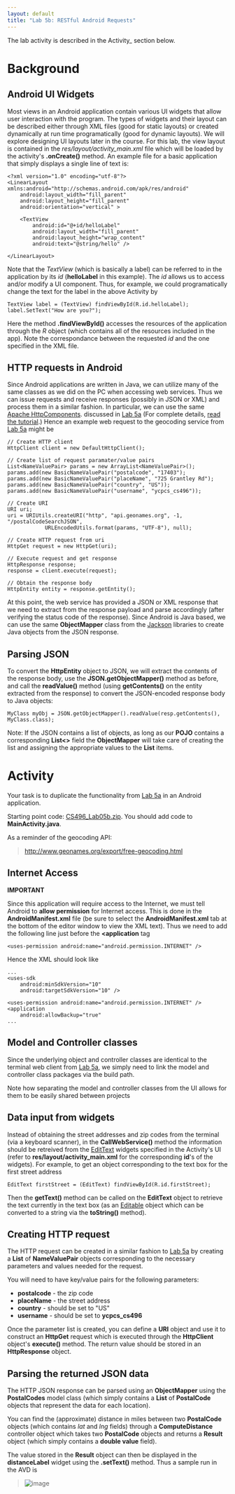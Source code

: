 ```yaml
---
layout: default
title: "Lab 5b: RESTful Android Requests"
---
```


The lab activity is described in the Activity\_ section below.

Background
==========

Android UI Widgets
------------------

Most views in an Android application contain various UI widgets that allow user interaction with the program. The types of widgets and their layout can be described either through XML files (good for static layouts) or created dynamically at run time programatically (good for dynamic layouts). We will explore designing UI layouts later in the course. For this lab, the view layout is contained in the *res/layout/activity_main.xml* file which will be loaded by the activity's **.onCreate()** method. An example file for a basic application that simply displays a single line of text is:

    <?xml version="1.0" encoding="utf-8"?>
    <LinearLayout xmlns:android="http://schemas.android.com/apk/res/android"
        android:layout_width="fill_parent"
        android:layout_height="fill_parent"
        android:orientation="vertical" >

        <TextView
            android:id="@+id/helloLabel"
            android:layout_width="fill_parent"
            android:layout_height="wrap_content"
            android:text="@string/hello" />

    </LinearLayout>

Note that the *TextView* (which is basically a label) can be referred to in the application by its *id* (**helloLabel** in this example). The *id* allows us to access and/or modify a UI component. Thus, for example, we could programatically change the text for the label in the above Activity by

    TextView label = (TextView) findViewById(R.id.helloLabel);
    label.SetText("How are you?");

Here the method **.findViewById()** accesses the resources of the application through the *R* object (which contains all of the resources included in the app). Note the correspondance between the requested *id* and the one specified in the XML file.

HTTP requests in Android
------------------------

Since Android applications are written in Java, we can utilize many of the same classes as we did on the PC when accessing web services. Thus we can issue requests and receive responses (possibly in JSON or XML) and process them in a similar fashion. In particular, we can use the same [Apache HttpComponents](http://hc.apache.org/). discussed in [Lab 5a](lab05a.html) (For complete details, [read the tutorial](http://hc.apache.org/httpcomponents-client-ga/tutorial/html/).) Hence an example web request to the geocoding service from [Lab 5a](lab05a.html) might be

    // Create HTTP client
    HttpClient client = new DefaultHttpClient();

    // Create list of request paramater/value pairs
    List<NameValuePair> params = new ArrayList<NameValuePair>();
    params.add(new BasicNameValuePair("postalcode", "17403");
    params.add(new BasicNameValuePair("placeName", "725 Grantley Rd");
    params.add(new BasicNameValuePair("country", "US"));
    params.add(new BasicNameValuePair("username", "ycpcs_cs496"));

    // Create URI
    URI uri;
    uri = URIUtils.createURI("http", "api.geonames.org", -1, "/postalCodeSearchJSON", 
                URLEncodedUtils.format(params, "UTF-8"), null);

    // Create HTTP request from uri
    HttpGet request = new HttpGet(uri);

    // Execute request and get response
    HttpResponse response;
    response = client.execute(request);

    // Obtain the response body
    HttpEntity entity = response.getEntity();

At this point, the web service has provided a JSON or XML response that we need to extract from the response payload and parse accordingly (after verifying the status code of the response). Since Android is Java based, we can use the same **ObjectMapper** class from the [Jackson](https://github.com/FasterXML/jackson) libraries to create Java objects from the JSON response.

Parsing JSON
------------

To convert the **HttpEntity** object to JSON, we will extract the contents of the response body, use the **JSON.getObjectMapper()** method as before, and call the **readValue()** method (using **getContents()** on the entity extracted from the response) to convert the JSON-encoded response body to Java objects:

    MyClass myObj = JSON.getObjectMapper().readValue(resp.getContents(), MyClass.class);
    
Note: If the JSON contains a list of objects, as long as our **POJO** contains a corresponding **List<>** field the **ObjectMapper** will take care of creating the list and assigning the appropriate values to the **List** items.

Activity
========

Your task is to duplicate the functionality from [Lab 5a](lab05a.html) in an Android application.

Starting point code: [CS496\_Lab05b.zip](CS496_Lab05b.zip). You should add code to **MainActivity.java**.

As a reminder of the geocoding API:

> <http://www.geonames.org/export/free-geocoding.html>

Internet Access
---------------

**IMPORTANT**

Since this application will require access to the Internet, we must tell Android to **allow permission** for Internet access. This is done in the **AndroidManifest.xml** file (be sure to select the **AndroidManifest.xml** tab at the bottom of the editor window to view the XML text). Thus we need to add the following line just before the **<application** tag

    <uses-permission android:name="android.permission.INTERNET" />

Hence the XML should look like

    ...
    <uses-sdk
    	android:minSdkVersion="10"
    	android:targetSdkVersion="10" />
    
    <uses-permission android:name="android.permission.INTERNET" />
    <application
    	android:allowBackup="true"
    ...

Model and Controller classes
----------------------------

Since the underlying object and controller classes are identical to the terminal web client from [Lab 5a](lab05a.html), we simply need to link the model and controller class packages via the build path. 

Note how separating the model and controller classes from the UI allows for them to be easily shared between projects

Data input from widgets
-----------------------

Instead of obtaining the street addresses and zip codes from the terminal (via a keyboard scanner), in the **CallWebService()** method the information should be retreived from the [EditText](http://developer.android.com/reference/android/widget/EditText.html) widgets specified in the Activity's UI (refer to **res/layout/activity_main.xml** for the corresponding **id**'s of the widgets). For example, to get an object corresponding to the text box for the first street address

    EditText firstStreet = (EditText) findViewById(R.id.firstStreet);

Then the **getText()** method can be called on the **EditText** object to retrieve the text currently in the text box (as an [Editable](http://developer.android.com/reference/android/text/Editable.html) object which can be converted to a string via the **toString()** method).

Creating HTTP request
---------------------

The HTTP request can be created in a similar fashion to [Lab 5a](lab05a.html) by creating a **List** of **NameValuePair** objects corresponding to the necessary parameters and values needed for the request. 

You will need to have key/value pairs for the following parameters:

-   **postalcode** - the zip code
-   **placeName** - the street address
-   **country** - should be set to "US"
-   **username** - should be set to **ycpcs_cs496**

Once the parameter list is created, you can define a **URI** object and use it to construct an **HttpGet** request which is executed through the **HttpClient** object's **execute()** method. The return value should be stored in an **HttpResponse** object.

Parsing the returned JSON data
------------------------------

The HTTP JSON response can be parsed using an **ObjectMapper** using the **PostalCodes** model class (which simply contains a **List** of **PostalCode** objects that represent the data for each location).

You can find the (approximate) distance in miles between two **PostalCode** objects (which contains *lat* and *lng* fields) through a **ComputeDistance** controller object which takes two **PostalCode** objects and returns a **Result** object (which simply contains a **double value** field).

The value stored in the **Result** object can then be displayed in the **distanceLabel** widget using the **.setText()** method. Thus a sample run in the AVD is

> ![image](images/lab05b/MobileGeo.png)

<!-- vim:set wrap: ­-->
<!-- vim:set linebreak: -->
<!-- vim:set nolist: -->
